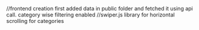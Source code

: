 //frontend creation first
added data in public folder and fetched it using api call.
category wise filtering enabled
//swiper.js library for horizontal scrolling for categories